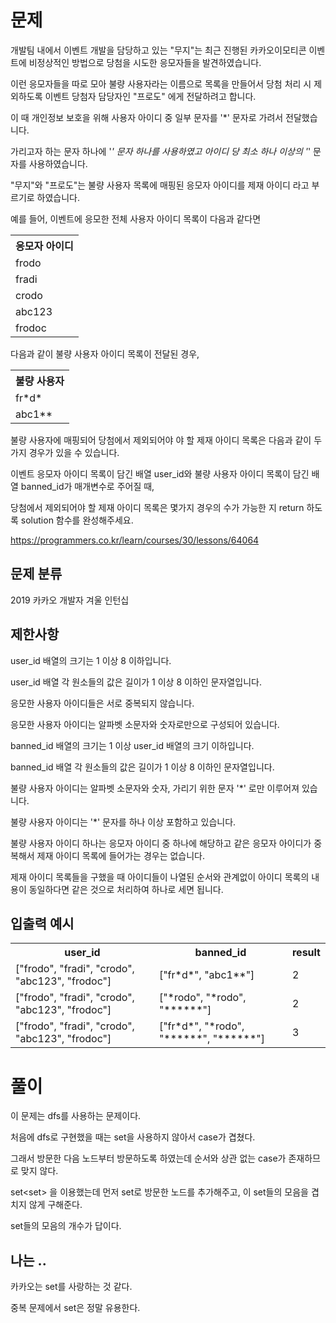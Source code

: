 # 문제

개발팀 내에서 이벤트 개발을 담당하고 있는 "무지"는 최근 진행된 카카오이모티콘 이벤트에 비정상적인 방법으로 당첨을 시도한 응모자들을 발견하였습니다.

이런 응모자들을 따로 모아 불량 사용자라는 이름으로 목록을 만들어서 당첨 처리 시 제외하도록 이벤트 당첨자 담당자인 "프로도" 에게 전달하려고 합니다. 

이 때 개인정보 보호을 위해 사용자 아이디 중 일부 문자를 '*' 문자로 가려서 전달했습니다. 

가리고자 하는 문자 하나에 '*' 문자 하나를 사용하였고 아이디 당 최소 하나 이상의 '*' 문자를 사용하였습니다.

"무지"와 "프로도"는 불량 사용자 목록에 매핑된 응모자 아이디를 제재 아이디 라고 부르기로 하였습니다.

예를 들어, 이벤트에 응모한 전체 사용자 아이디 목록이 다음과 같다면

<table>
  <tr> 
    <th>응모자 아이디</th>
  </tr>
  <tr>
    <td>frodo</td>
  </tr>
  <tr>
    <td>fradi</td>
  </tr>
  <tr>
    <td>crodo</td>
  </tr>
  <tr>
    <td>abc123</td>
  </tr>
  <tr>
    <td>frodoc</td>
  </tr>
</table>

다음과 같이 불량 사용자 아이디 목록이 전달된 경우,

<table>
  <tr>
    <th>불량 사용자</th>
  </tr>
  <tr>
    <td>fr*d*</td>
  </tr>
  <tr>
    <td>abc1**</td>
</table>

불량 사용자에 매핑되어 당첨에서 제외되어야 야 할 제재 아이디 목록은 다음과 같이 두 가지 경우가 있을 수 있습니다.

이벤트 응모자 아이디 목록이 담긴 배열 user_id와 불량 사용자 아이디 목록이 담긴 배열 banned_id가 매개변수로 주어질 때, 

당첨에서 제외되어야 할 제재 아이디 목록은 몇가지 경우의 수가 가능한 지 return 하도록 solution 함수를 완성해주세요.

https://programmers.co.kr/learn/courses/30/lessons/64064

## 문제 분류

2019 카카오 개발자 겨울 인턴십

## 제한사항

user_id 배열의 크기는 1 이상 8 이하입니다.

user_id 배열 각 원소들의 값은 길이가 1 이상 8 이하인 문자열입니다.

응모한 사용자 아이디들은 서로 중복되지 않습니다.

응모한 사용자 아이디는 알파벳 소문자와 숫자로만으로 구성되어 있습니다.

banned_id 배열의 크기는 1 이상 user_id 배열의 크기 이하입니다.

banned_id 배열 각 원소들의 값은 길이가 1 이상 8 이하인 문자열입니다.

불량 사용자 아이디는 알파벳 소문자와 숫자, 가리기 위한 문자 '*' 로만 이루어져 있습니다.

불량 사용자 아이디는 '*' 문자를 하나 이상 포함하고 있습니다.

불량 사용자 아이디 하나는 응모자 아이디 중 하나에 해당하고 같은 응모자 아이디가 중복해서 제재 아이디 목록에 들어가는 경우는 없습니다.

제재 아이디 목록들을 구했을 때 아이디들이 나열된 순서와 관계없이 아이디 목록의 내용이 동일하다면 같은 것으로 처리하여 하나로 세면 됩니다.

## 입출력 예시

<table>
  <tr>
    <th>user_id</th>
    <th>banned_id</th>
    <th>result</th>
  </tr>
  <tr>
    <td>["frodo", "fradi", "crodo", "abc123", "frodoc"]</td>
    <td>["fr*d*", "abc1**"]</td>
    <td>2</td>
  </tr>  
  <tr>
    <td>["frodo", "fradi", "crodo", "abc123", "frodoc"]</td>
    <td>["*rodo", "*rodo", "******"]</td>
    <td>2</td>
  </tr>
  <tr>
    <td>["frodo", "fradi", "crodo", "abc123", "frodoc"]</td>
    <td>["fr*d*", "*rodo", "******", "******"]</td>
    <td>3</td>
  </tr>
</table>

# 풀이

이 문제는 dfs를 사용하는 문제이다.

처음에 dfs로 구현했을 때는 set을 사용하지 않아서 case가 겹쳤다.

그래서 방문한 다음 노드부터 방문하도록 하였는데 순서와 상관 없는 case가 존재하므로 맞지 않다.

set<set<string>> 을 이용했는데 먼저 set로 방문한 노드를 추가해주고, 이 set들의 모음을 겹치지 않게 구해준다.

set들의 모음의 개수가 답이다.

## 나는 ..

카카오는 set를 사랑하는 것 같다.

중복 문제에서 set은 정말 유용한다.